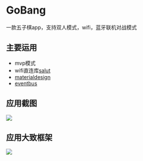 GoBang
====
一款五子棋app，支持双人模式，wifi，蓝牙联机对战模式

## 主要运用
* mvp模式
* wifi直连库[salut](https://github.com/markrjr/Salut)
* [materialdesign](https://github.com/navasmdc/MaterialDesignLibrary)
* [eventbus](https://github.com/square/otto)

## 应用截图<br>
![](https://github.com/uin3566/GoBang/raw/master/screenshot/screenshot.png)

## 应用大致框架<br>
![](https://github.com/uin3566/GoBang/raw/master/screenshot/frame.png)
